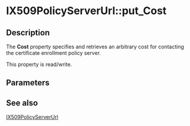 # IX509PolicyServerUrl::put_Cost

## Description

The **Cost** property specifies and retrieves an arbitrary cost for contacting the certificate enrollment policy server.

This property is read/write.

## Parameters

## See also

[IX509PolicyServerUrl](https://learn.microsoft.com/windows/desktop/api/certenroll/nn-certenroll-ix509policyserverurl)